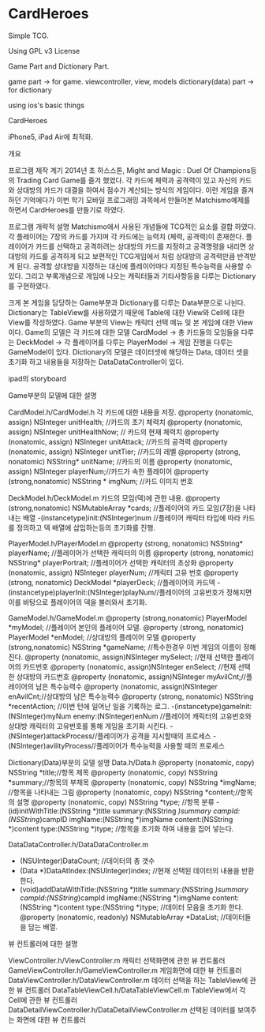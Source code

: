 CardHeroes
==========

Simple TCG.

Using GPL v3 License

Game Part and Dictionary Part.

game part -> for game. viewcontroller, view, models
dictionary(data) part -> for dictionary

using ios's basic things

CardHeroes

iPhone5, iPad Air에 최적화.

개요

프로그램 제작 계기
 2014년 초 하스스톤, Might and Magic : Duel Of Champions등의 Trading Card Game를 즐겨 했었다. 각 카드에 체력과 공격력이 있고 자신의 카드와 상대방의 카드가 대결을 하여서 점수가 계산되는 방식의 게임이다. 이런 게임을 즐겨하던 기억에다가 이번 학기 모바일 프로그래밍 과목에서 만들어본 Matchismo예제를 하면서 CardHeroes를 만들기로 하였다.
 

프로그램 개략적 설명
 Matchismo에서 사용된 개념들에 TCG적인 요소를 결합 하였다.
 각 플레이어는 7장의 카드를 가지며 각 카드에는 능력치 (체력, 공격력)이 존재한다.
 플레이어가 카드를 선택하고 공격하려는 상대방의 카드를 지정하고 공격명령을 내리면 상대방의 카드를 공격하게 되고 보편적인 TCG게임에서 처럼 상대방의 공격력만큼 반격받게 된다.
공격할 상대방을 지정하는 대신에 플레이어마다 지정된 특수능력을 사용할 수 있다.
 그리고 부록개념으로 게임에 나오는 캐릭터들과 기타사항등을 다루는 Dictionary를 구현하였다.
 
  크게 본 게임을 담당하는 Game부분과 Dictionary를 다루는 Data부분으로 나뉜다.
 Dictionary는 TableView를 사용하였기 때문에 Table에 대한 View와 Cell에 대한 View를 작성하였다.
 Game 부분의 View는 캐릭터 선택 메뉴 및 본 게임에 대한 View 이다. 
Game의 모델은 각 카드에 대한 모델 CardModel → 총 카드들의 모임들을 다루는 DeckModel → 각 플레이어를 다루는 PlayerModel → 게임 진행을 다루는 GameModel이 있다.
Dictionary의 모델은 데이터셋에 해당하는 Data, 데이터 셋을 초기화 하고 내용들을 저장하는 DataDataController이 있다.

ipad의 storyboard

Game부분의 모델에 대한 설명

CardModel.h/CardModel.h
각 카드에 대한 내용을 저장.
@property (nonatomic, assign) NSInteger unitHealth; //카드의 초기 체력치
@property (nonatomic, assign) NSInteger unitHealthNow; // 카드의 현재 체력치
@property (nonatomic, assign) NSInteger unitAttack; //카드의 공격력
@property (nonatomic, assign) NSInteger unitTier; //카드의 레벨
@property (strong, nonatomic) NSString* unitName; //카드의 이름
@property (nonatomic, assign) NSInteger playerNum;//카드가 속한 플레이어
@property (strong,nonatomic) NSString * imgNum; //카드 이미지 번호

DeckModel.h/DeckModel.m
카드의 모임(덱)에 관한 내용.
@property (strong,nonatomic) NSMutableArray *cards; //플레이어의 카드 모임(7장)을 나타내는 배열
-(instancetype)init:(NSInteger)num //플레이어 캐릭터 타입에 따라 카드를 정의하고 덱 배열에 삽입하는등의 초기화를 진행.

PlayerModel.h/PlayerModel.m
@property (strong, nonatomic) NSString* playerName; //플레이어가 선택한 캐릭터의 이름
@property (strong, nonatomic) NSString* playerPortrait; //플레이어가 선택한 캐릭터의 초상화
@property (nonatomic, assign) NSInteger playerNum; //캐릭터 고유 번호
@property (strong, nonatomic) DeckModel *playerDeck; //플레이어의 카드덱
-(instancetype)playerInit:(NSInteger)playNum//플레이어의 고유번호가 정해지면 이를 바탕으로 플레이어의 덱을 불러와서 초기화.

GameModel.h/GameModel.m
@property (strong,nonatomic) PlayerModel *myModel; //플레이어 본인의 플레이어 모델.
@property (strong, nonatomic) PlayerModel *enModel; //상대방의 플레이어 모델
@property (strong,nonatomic) NSString *gameName; //특수한경우 이번 게임의 이름이 정해진다.
@property (nonatomic, assign)NSInteger mySelect; //현재 선택한 플레이어의 카드번호
@property (nonatomic, assign)NSInteger enSelect; //현재 선택한 상대방의 카드번호
@property (nonatomic, assign)NSInteger myAvilCnt;//플레이어의 남은 특수능력수
@property (nonatomic, assign)NSInteger enAvilCnt;//상대방의 남은 특수능력수
@property (strong, nonatomic) NSString *recentAction; //이번 턴에 일어난 일을 기록하는 로그.
-(instancetype)gameInit:(NSInteger)myNum enemy:(NSInteger)enNum //플레이어 캐릭터의 고유번호와 상대방 캐릭터의 고유번호를 통해 게임을 초기화 시킨다.
-(NSInteger)attackProcess//플레이어가 공격을 지시할때의 프로세스
-(NSInteger)avilityProcess//플레이어가 특수능력을 사용할 때의 프로세스

Dictionary(Data)부분의 모델 설명
Data.h/Data.h
@property (nonatomic, copy) NSString *title;//항목 제목
@property (nonatomic, copy) NSString *summary;//항목의 부제목
@property (nonatomic, copy) NSString *imgName; //항목을 나타내는 그림
@property (nonatomic, copy) NSString *content;//항목의 설명
@property (nonatomic, copy) NSString *type; //항목 분류
-(id)initWithTitle:(NSString *)title summary:(NSString *)summary campId:(NSString*)campID imgName:(NSString *)imgName content:(NSString *)content type:(NSString *)type;
//항목을 초기화 하여 내용을 집어 넣는다.

DataDataController.h/DataDataController.m
- (NSUInteger)DataCount; //데이터의 총 갯수
- (Data *)DataAtIndex:(NSUInteger)index; //현재 선택된 데이터의 내용을 반환한다.
- (void)addDataWithTitle:(NSString *)title summary:(NSString *)summary campId:(NSString*)campId imgName:(NSString *)imgName content:(NSString *)content type:(NSString *)type; //데이터 모음을 초기화 한다.
@property (nonatomic, readonly) NSMutableArray *DataList; //데이터들을 담는 배열.

뷰 컨트롤러에 대한 설명

ViewController.h/ViewController.m
캐릭터 선택화면에 관한 뷰 컨트롤러
GameViewController.h/GameViewController.m
게임화면에 대한 뷰 컨트롤러
DataViewController.h/DataViewController.m
데이터 선택을 하는 TableView에 관한 뷰 컨트롤러
DataTableViewCell.h/DataTableViewCell.m
TableView에서 각 Cell에 관한 뷰 컨트롤러
DataDetailViewController.h/DataDetailViewController.m
선택된 데이터를 보여주는 화면에 대한 뷰 컨트롤러

 
